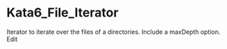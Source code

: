 # Kata6_File_Iterator

Iterator to iterate over the files of a directories. Include a maxDepth option. Edit
